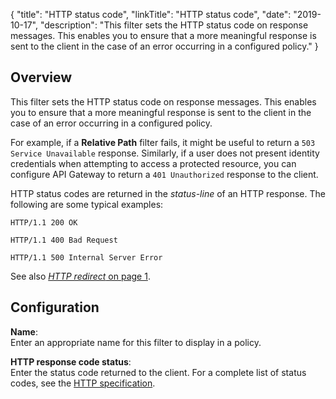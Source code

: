 {
"title": "HTTP status code",
"linkTitle": "HTTP status code",
"date": "2019-10-17",
"description": "This filter sets the HTTP status code on response messages. This enables you to ensure that a more meaningful response is sent to the client in the case of an error occurring in a configured policy."
}
﻿

<div id="p_connection_http_status_overview">

Overview
--------

This filter sets the HTTP status code on response messages. This enables you to ensure that a more meaningful response is sent to the client in the case of an error occurring in a configured policy.

For example, if a **Relative Path**
filter fails, it might be useful to return a `503 Service Unavailable`
response. Similarly, if a user does not present identity credentials when attempting to access a protected resource, you can configure API Gateway to return a `401 Unauthorized`
response to the client.

HTTP status codes are returned in the *status-line*
of an HTTP response. The following are some typical examples:

``` {space="preserve"}
HTTP/1.1 200 OK 
```

``` {space="preserve"}
HTTP/1.1 400 Bad Request
```

``` {space="preserve"}
HTTP/1.1 500 Internal Server Error
```

</div>

See also [*HTTP redirect* on page 1](connection_http_redirect.htm).

<div id="p_connection_http_status_conf">

Configuration
-------------

**Name**:\
Enter an appropriate name for this filter to display in a policy.

**HTTP response code status**:\
Enter the status code returned to the client. For a complete list of status codes, see the [HTTP specification](http://www.w3.org/Protocols/rfc2616/rfc2616-sec6.html).

</div>
